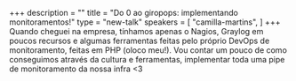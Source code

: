+++
description = ""
title = "Do 0 ao giropops: implementando monitoramentos!"
type = "new-talk"
speakers = [
        "camilla-martins",
]
+++
Quando cheguei na empresa, tínhamos apenas o Nagios, Graylog em poucos recursos e algumas ferramentas feitas pelo próprio DevOps de monitoramento, feitas em PHP (oloco meu!). Vou contar um pouco de como conseguimos através da cultura e ferramentas, implementar toda uma pipe de monitoramento da nossa infra <3